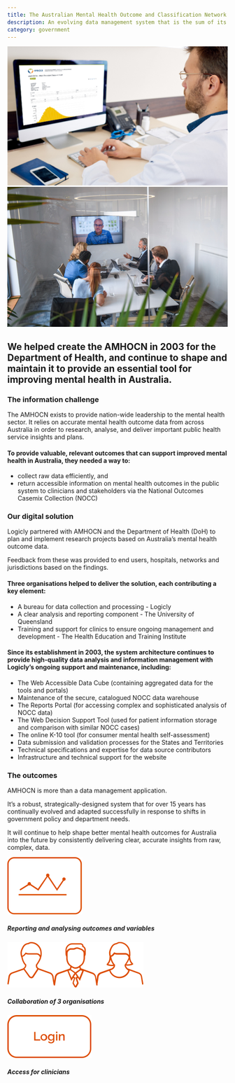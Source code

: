 ```yaml
---
title: The Australian Mental Health Outcome and Classification Network (AMHOCN)
description: An evolving data management system that is the sum of its interconnected parts
category: government
---
```

<div class="grid grid-cols-12 gap-8">

<div class="col-span-12 project-images">
    <img src="/Projects/Images/7_Australian_Mental_Health_Outcome_and_Classification_Network_(AMHOCN)/Australian-Mental-Health-Outcome-and-Classification-Network-(AMHOCN)-data-on-screen.jpg" />
    <img src="/Projects/Images/7_Australian_Mental_Health_Outcome_and_Classification_Network_(AMHOCN)/AMHOCN-coworkers-meeting-with-coworker-online.jpg" />
</div>


<div class="col-span-12 lg:col-span-9 project-text lg:order-last">
<div>

## We helped create the AMHOCN in 2003 for the Department of Health, and continue to shape and maintain it to provide an essential tool for improving mental health in Australia.

### The information challenge
The AMHOCN exists to provide nation-wide leadership to the mental health sector. It relies on accurate mental health outcome data from across Australia in order to research, analyse, and deliver important public health service insights and plans.

#### To provide valuable, relevant outcomes that can support improved mental health in Australia, they needed a way to:
<div class="project-text-list">
  <ul>
    <li>collect raw data efficiently, and</li>
    <li>return accessible information on mental health outcomes in the public system to clinicians
and stakeholders via the National Outcomes Casemix Collection (NOCC)</li>
  </ul>
</div>

### Our digital solution
Logicly partnered with AMHOCN and the Department of Health (DoH) to plan and implement research projects based on Australia’s mental health outcome data.

Feedback from these was provided to end users, hospitals, networks and jurisdictions based on the findings.

#### Three organisations helped to deliver the solution, each contributing a key element:
<div class="project-text-list">
  <ul>
    <li>A bureau for data collection and processing - Logicly</li>
    <li>A clear analysis and reporting component - The University of Queensland</li>
    <li>Training and support for clinics to ensure ongoing management and development -
The Health Education and Training Institute</li>
  </ul>
</div>

#### Since its establishment in 2003, the system architecture continues to provide high-quality data analysis and information management with Logicly’s ongoing support and maintenance, including:
<div class="project-text-list">
  <ul>
    <li>The Web Accessible Data Cube (containing aggregated data for the tools and portals)</li>
    <li>Maintenance of the secure, catalogued NOCC data warehouse</li>
    <li>The Reports Portal (for accessing complex and sophisticated analysis of NOCC data)</li>
    <li>The Web Decision Support Tool (used for patient information storage and comparison
with similar NOCC cases)</li>
    <li>The online K-10 tool (for consumer mental health self-assessment)</li>
    <li>Data submission and validation processes for the States and Territories</li>
    <li>Technical specifications and expertise for data source contributors</li>
    <li>Infrastructure and technical support for the website</li>
  </ul>
</div>

### The outcomes

AMHOCN is more than a data management application.

It’s a robust, strategically-designed system that for over 15 years has continually evolved and adapted successfully in response to shifts in government policy and department needs.

It will continue to help shape better mental health outcomes for Australia into the future by consistently delivering clear, accurate insights from raw, complex, data.

</div>
</div>


<div class="col-span-12 lg:col-span-3 icons-sidebar">
<div>
<img src="/Projects/Icons/7_Australian_Mental_Health_Outcome_and_Classification_Network_(AMHOCN)/Reporting_and_analysing_outcomes_and_variables.svg" />

##### Reporting and analysing outcomes and variables
</div>

<div>
<img src="/Projects/Icons/7_Australian_Mental_Health_Outcome_and_Classification_Network_(AMHOCN)/Collaboration_of_3_organisations.svg" />

##### Collaboration of 3 organisations
</div>

<div class="icons-sidebar-last">
<img src="/Projects/Icons/7_Australian_Mental_Health_Outcome_and_Classification_Network_(AMHOCN)/Access_for_clinicians.svg" />

##### Access for clinicians
</div>
</div>
</div>
